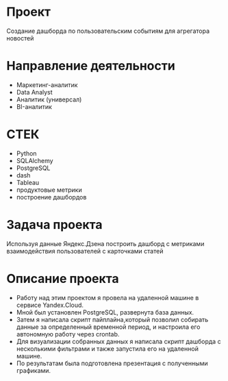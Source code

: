 # Проект
Создание дашборда по пользовательским событиям для агрегатора
новостей
# Направление деятельности
* Маркетинг-аналитик
* Data Analyst
* Аналитик (универсал)
* BI-аналитик
# СТЕК
* Python
* SQLAlchemy
* PostgreSQL
* dash
* Tableau
* продуктовые метрики
* построение дашбордов
# Задача проекта 
Используя данные Яндекс.Дзена построить дашборд с метриками взаимодействия пользователей с карточками статей
# Описание проекта
* Работу над этим проектом я провела на удаленной машине в сервисе Yandex.Cloud.
* Мной был установлен PostgreSQL, развернута база данных. 
* Затем я написала скрипт пайплайна,который позволил собирать данные за определенный временной период, и настроила его
автономную работу через crontab.
* Для визуализации собранных данных я написала скрипт дашборда с несколькими фильтрами и также запустила его на удаленной машине. 
* По результатам была подготовлена презентация с полученными графиками.
